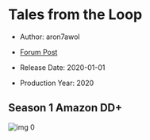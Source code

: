 # Tales from the Loop

* Author: aron7awol

* [Forum Post](https://www.avsforum.com/threads/bass-eq-for-filtered-movies.2995212/post-59447816)

* Release Date: 2020-01-01
* Production Year: 2020

## Season 1 Amazon DD+

![img 0](http://imgur.com/WcooPcG.jpg)

